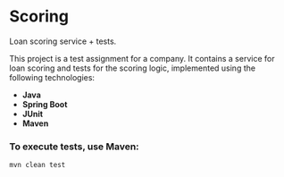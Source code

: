 # Scoring
Loan scoring service + tests.

This project is a test assignment for a company. It contains a service for loan scoring and tests for the scoring logic, implemented using the following technologies:

- **Java**
- **Spring Boot**
- **JUnit**
- **Maven**

### To execute tests, use Maven:

```bash
mvn clean test
```
